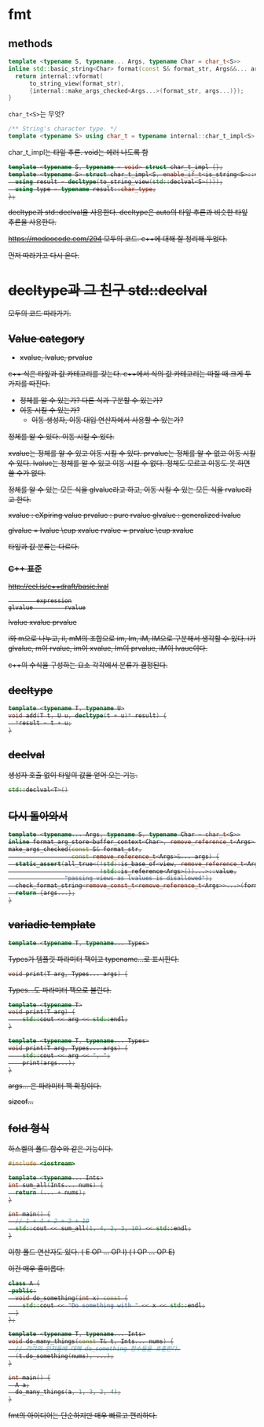 # fmt 

## methods

```c++
template <typename S, typename... Args, typename Char = char_t<S>>
inline std::basic_string<Char> format(const S& format_str, Args&&... args) {
  return internal::vformat(
      to_string_view(format_str),
      {internal::make_args_checked<Args...>(format_str, args...)});
}
```

`char_t<S>`는 무엇?

```c++
/** String's character type. */
template <typename S> using char_t = typename internal::char_t_impl<S>::type;
```

char_t_impl<S>는 타잎 추론. void는 에러 나도록 함
```c++
template <typename S, typename = void> struct char_t_impl {};
template <typename S> struct char_t_impl<S, enable_if_t<is_string<S>::value>> {
  using result = decltype(to_string_view(std::declval<S>()));
  using type = typename result::char_type;
};
```

decltype과 std::declval을 사용한다. 
decltype은 auto의 타잎 추론과 비슷한 타잎 추론을 사용한다. 

https://modoocode.com/294
모두의 코드. c++에 대해 잘 정리해 두었다. 

먼저 따라가고 다시 온다. 


# decltype과 그 친구 std::declval

모두의 코드 따라가기.

## Value category

- xvalue, lvalue, prvalue

c++ 식은 타잎과 값 카테고리를 갖는다. 
c++에서 식의 값 카테고리는 따질 때 크게 두 가지를 따진다. 
- 정체를 알 수 있는가? 다른 식과 구분할 수 있는가?
- 이동 시킬 수 있는가? 
  - 이동 생성자, 이동 대입 연산자에서 사용할 수 있는가?


정체를 알 수 있다. 
이동 시킬 수 있다.

xvalue는 정체를 알 수 있고 이동 시킬 수 있다. 
prvalue는 정체를 알 수 없고 이동 시킬 수 있다. 
lvalue는 정체를 알 수 있고 이동 시킬 수 없다. 
정체도 모르고 이동도 못 하면 쓸 수가 없다. 

정체를 알 수 있는 모든 식을 glvalue라고 하고, 
이동 시킬 수 있는 모든 식을 rvalue라고 한다. 


xvalue : eXpiring value
prvalue : pure rvalue 
glvalue : generalized lvalue 


glvalue = lvalue \cup xvalue 
rvalue = prvalue \cup xvalue 

타잎과 값 분류는 다르다. 

### C++ 표준

http://eel.is/c++draft/basic.lval


            expression
    glvalue         rvalue

lvalue      xvalue      prvalue


i와 m으로 나누고, iI, mM의 조합으로 im, Im, iM, IM으로 구분해서 
생각할 수 있다. i가 glvalue, m이 rvalue, im이 xvalue, Im이 prvalue, 
iM이 lvaue이다. 

c++의 수식을 구성하는 요소 각각에서 분류가 결정된다. 

## decltype

```c++
template <typename T, typename U>
void add(T t, U u, decltype(t + u)* result) {
  *result = t + u;
}
```

## declval

생성자 호출 없이 타잎의 값을 얻어 오는 기능. 

```c++
std::declval<T>()
```

## 다시 돌아와서

```c++
template <typename... Args, typename S, typename Char = char_t<S>>
inline format_arg_store<buffer_context<Char>, remove_reference_t<Args>...>
make_args_checked(const S& format_str,
                  const remove_reference_t<Args>&... args) {
  static_assert(all_true<(!std::is_base_of<view, remove_reference_t<Args>>() ||
                          !std::is_reference<Args>())...>::value,
                "passing views as lvalues is disallowed");
  check_format_string<remove_const_t<remove_reference_t<Args>>...>(format_str);
  return {args...};
}

```

## variadic template 

```c++
template <typename T, typename... Types>
```
Types가 템플릿 파라미터 팩이고 typename...로 표시한다.

```c++
void print(T arg, Types... args) {
```
Types...도 파라미터 팩으로 불린다.

```c++
template <typename T>
void print(T arg) {
	std::cout << arg << std::endl;
}

template <typename T, typename... Types>
void print(T arg, Types... args) {
	std::cout << arg << ", ";
	print(args...);
}
```

args... 은 파라미터 팩 확장이다.


sizeof...

## fold 형식 

하스켈의 폴드 함수와 같은 기능이다.

```c++
#include <iostream>

template <typename... Ints>
int sum_all(Ints... nums) {
  return (... + nums);
}

int main() {
  // 1 + 4 + 2 + 3 + 10
  std::cout << sum_all(1, 4, 2, 3, 10) << std::endl;
}
```

이항 폴드 연산자도 있다. 
( E OP ... OP I)
( I OP ... OP E)

이건 매우 흥미롭다. 

```c++
class A {
 public:
  void do_something(int x) const {
    std::cout << "Do something with " << x << std::endl;
  }
};

template <typename T, typename... Ints>
void do_many_things(const T& t, Ints... nums) {
  // 각각의 인자들에 대해 do_something 함수들을 호출한다.
  (t.do_something(nums), ...);
}

int main() {
  A a;
  do_many_things(a, 1, 3, 2, 4);
}
```

fmt의 아이디어는 단순하지만 매우 빠르고 편리하다. 


